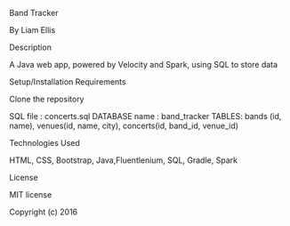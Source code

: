 Band Tracker

By Liam Ellis

Description

A Java web app, powered by Velocity and Spark, using SQL to store data

Setup/Installation Requirements
 
 Clone the repository

 SQL file : concerts.sql
 DATABASE name : band_tracker
 TABLES: bands (id, name), venues(id, name, city), concerts(id, band_id, venue_id)


Technologies Used

HTML, CSS, Bootstrap, Java,Fluentlenium, SQL, Gradle, Spark

License

MIT license

Copyright (c) 2016
